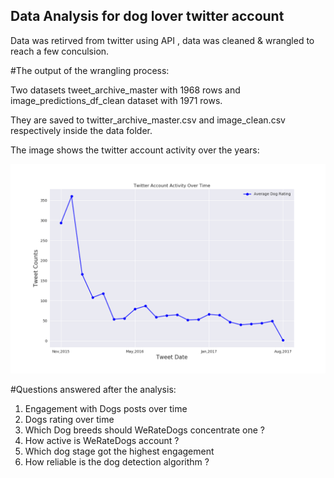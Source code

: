 ## Data Analysis for dog lover twitter account 

Data was retirved from twitter using API , data was cleaned & wrangled to reach a few conculsion.

#The output of the wrangling process:

Two datasets tweet_archive_master with 1968 rows and image_predictions_df_clean dataset with 1971 rows. 

They are saved to twitter_archive_master.csv and image_clean.csv respectively inside the data folder. 

The image shows the twitter account activity over the years:

![alt text](https://github.com/elmalla/analysing_twitter_dog_lovers/blob/main/images/main.png?raw=true)

#Questions answered after the analysis:
1) Engagement with Dogs posts over time 
2) Dogs rating over time  
3) Which Dog breeds should WeRateDogs concentrate one ? 
4) How active is WeRateDogs account ? 
5) Which dog stage got the highest engagement  
6) How reliable is the dog detection algorithm ?  
  
